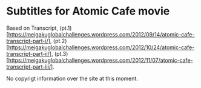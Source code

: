 # Subtitles for Atomic Cafe movie

Based on Transcript,
(pt.1)[https://meigakuglobalchallenges.wordpress.com/2012/09/14/atomic-cafe-transcript-part-i/],
(pt.2)[https://meigakuglobalchallenges.wordpress.com/2012/10/24/atomic-cafe-transcript-part-ii/],
(pt.3)[https://meigakuglobalchallenges.wordpress.com/2012/11/07/atomic-cafe-transcript-part-iii/].

No copyrigt information over the site at this moment.
